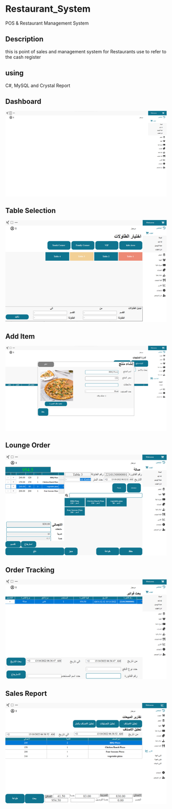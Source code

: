 # Restaurant_System
POS &amp; Restaurant Management System

## Description
this is point of sales  and management system for Restaurants use to refer to the cash register 

## using
C#, MySQL and Crystal Report


## Dashboard
![Dashboard](https://github.com/ahmedbadawy11/Restaurant_System/blob/main/Image/Res_System_dashboard.png)
## Table Selection
![Table Selection](https://github.com/ahmedbadawy11/Restaurant_System/blob/main/Image/Res_System_Table_selection.png)
## Add Item
![Add Item](https://github.com/ahmedbadawy11/Restaurant_System/blob/main/Image/Res_System_Add_Item.png)
## Lounge Order
![Lounge Order](https://github.com/ahmedbadawy11/Restaurant_System/blob/main/Image/Res_System_Lounge_order.png)
## Order Tracking
![Order Tracking](https://github.com/ahmedbadawy11/Restaurant_System/blob/main/Image/Res_System_order%20tracking.png)
## Sales Report
![Sales Report](https://github.com/ahmedbadawy11/Restaurant_System/blob/main/Image/Res_system_Sales_report.png)

